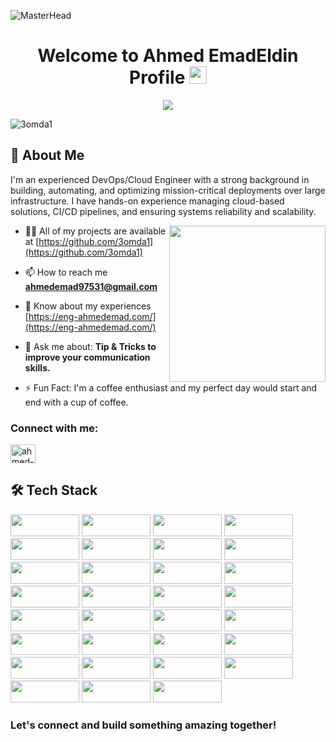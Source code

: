 ![MasterHead](https://proeffico.com/wp-content/uploads/2023/10/devOps-cloud-native-2.gif)

<h1 align="center">Welcome to Ahmed EmadEldin Profile <img src="https://media.giphy.com/media/hvRJCLFzcasrR4ia7z/giphy.gif" width="28"> </h1>
<p align="center">
  <a href="https://github.com/DenverCoder1/readme-typing-svg"><img src="https://readme-typing-svg.herokuapp.com/?lines=Senior-DevOps-Engineer%20;Always%20learn%20new%20things&font=Fira%20Code&center=true&width=440&height=45&color=%231877F2&vCenter=true&size=30"></a>
</p> 



<p align="left"> <img src="https://komarev.com/ghpvc/?username=3omda1&label=Profile%20views&color=000000&style=flat" alt="3omda1" /> </p>

<!-- <p align="left"> <a href="https://github.com/ryo-ma/github-profile-trophy"><img src="https://github-profile-trophy.vercel.app/?username=3omda1" alt="3omda1" /></a> </p> -->

## 🚀 About Me
I'm an experienced DevOps/Cloud Engineer with a strong background in building, automating, and optimizing mission-critical deployments over large infrastructure. I have hands-on experience managing cloud-based solutions, CI/CD pipelines, and ensuring systems reliability and scalability.

 <img width="250" align="right" src="https://c.tenor.com/_DOBjnGspYAAAAAM/code-coding.gif">
 
- 👨‍💻 All of my projects are available at [https://github.com/3omda1](https://github.com/3omda1)

- 📫 How to reach me **ahmedemad97531@gmail.com**

- 📄 Know about my experiences [https://eng-ahmedemad.com/](https://eng-ahmedemad.com/)

- 💬 Ask me about: **Tip & Tricks to improve your communication skills.**

- ⚡ Fun Fact: I'm a coffee enthusiast and my perfect day would start and end with a cup of coffee.

<h3 align="left">Connect with me:</h3> 
<p align="left">
<a href="https://linkedin.com/in/ahmed-emad1" target="blank"><img align="center" src="https://raw.githubusercontent.com/rahuldkjain/github-profile-readme-generator/master/src/images/icons/Social/linked-in-alt.svg" alt="ahmed-emad1" height="30" width="40" /></a> 
</p> 



<!--
<h3 align="left">Languages and Tools:</h3>
<p align="left"> <a href="https://aws.amazon.com" target="_blank" rel="noreferrer"> <img src="https://upload.wikimedia.org/wikipedia/commons/9/93/Amazon_Web_Services_Logo.svg" alt="aws" width="80" height="40"/>  
-->



## 🛠️ Tech Stack


<img src="https://img.shields.io/badge/AWS-%23FF9900.svg?style=for-the-badge&logo=amazon-aws&logoColor=white"  width="110" height="35"/> <img src="https://img.shields.io/badge/docker-%230db7ed.svg?style=for-the-badge&logo=docker&logoColor=white " width="110" height="35"/>
<img src="https://img.shields.io/badge/kubernetes-%23326ce5.svg?style=for-the-badge&logo=kubernetes&logoColor=white"  width="110" height="35"/>
<img src="https://img.shields.io/badge/terraform-%235835CC.svg?style=for-the-badge&logo=terraform&logoColor=white" width="110" height="35"/>
<img src="https://img.shields.io/badge/jenkins-%232C5263.svg?style=for-the-badge&logo=jenkins&logoColor=white"  width="110" height="35"/>
<img src="https://img.shields.io/badge/ansible-%231A1918.svg?style=for-the-badge&logo=ansible&logoColor=white"  width="110" height="35"/>
<img src="https://img.shields.io/badge/Linux-FCC624?style=for-the-badge&logo=linux&logoColor=black"  width="110" height="35"/>
<img src="https://img.shields.io/badge/Prometheus-E6522C?style=for-the-badge&logo=Prometheus&logoColor=white"  width="110" height="35"/>
<img src="https://img.shields.io/badge/grafana-%23F46800.svg?style=for-the-badge&logo=grafana&logoColor=white"  width="110" height="35"/>
<img src="https://img.shields.io/badge/Apache%20Maven-C71A36?style=for-the-badge&logo=Apache%20Maven&logoColor=white"  width="110" height="35"/>
<img src="https://img.shields.io/badge/SonarQube-black?style=for-the-badge&logo=sonarqube&logoColor=4E9BCD"  width="110" height="35"/>
<img src="https://img.shields.io/badge/vagrant-%231563FF.svg?style=for-the-badge&logo=vagrant&logoColor=white"  width="110" height="35"/>
<img src="https://img.shields.io/badge/apache%20tomcat-%23F8DC75.svg?style=for-the-badge&logo=apache-tomcat&logoColor=black"  width="110" height="35"/>
<img src="https://img.shields.io/badge/nginx-%23009639.svg?style=for-the-badge&logo=nginx&logoColor=white"  width="110" height="35"/>
<img src="https://img.shields.io/badge/apache-%23D42029.svg?style=for-the-badge&logo=apache&logoColor=white"  width="110" height="35"/>
<img src="https://img.shields.io/badge/github-%23121011.svg?style=for-the-badge&logo=github&logoColor=white"  width="110" height="35"/>
<img src="https://img.shields.io/badge/gitlab-%23181717.svg?style=for-the-badge&logo=gitlab&logoColor=white"  width="110" height="35"/>
<img src="https://img.shields.io/badge/jira-%230A0FFF.svg?style=for-the-badge&logo=jira&logoColor=white"  width="110" height="35"/>
<img src="https://img.shields.io/badge/java-%23ED8B00.svg?style=for-the-badge&logo=openjdk&logoColor=white"  width="110" height="35"/>
<img src="https://img.shields.io/badge/python-3670A0?style=for-the-badge&logo=python&logoColor=ffdd54"  width="110" height="35"/>
<img src="https://img.shields.io/badge/Bash-4EAA25?style=for-the-badge&logo=gnu-bash&logoColor=white"  width="110" height="35"/>
<img src="https://img.shields.io/badge/JavaScript-F7DF1E?style=for-the-badge&logo=javascript&logoColor=black"  width="110" height="35"/>
<img src="https://img.shields.io/badge/yaml-%23ffffff.svg?style=for-the-badge&logo=yaml&logoColor=151515"  width="110" height="35"/>
<img src="https://img.shields.io/badge/Postman-FF6C37?style=for-the-badge&logo=postman&logoColor=white"  width="110" height="35"/>
<img src="https://img.shields.io/badge/mysql-4479A1.svg?style=for-the-badge&logo=mysql&logoColor=white"  width="110" height="35"/>
<img src="https://img.shields.io/badge/postgres-%23316192.svg?style=for-the-badge&logo=postgresql&logoColor=white"  width="110" height="35"/>
<img src="https://img.shields.io/badge/WordPress-%23117AC9.svg?style=for-the-badge&logo=WordPress&logoColor=white"  width="110" height="35"/>
<img src="https://img.shields.io/badge/php-%23777BB4.svg?style=for-the-badge&logo=php&logoColor=white"  width="110" height="35"/>
<img src="https://img.shields.io/badge/html5-%23E34F26.svg?style=for-the-badge&logo=html5&logoColor=white"  width="110" height="35"/>
<img src="https://img.shields.io/badge/css3-%231572B6.svg?style=for-the-badge&logo=css3&logoColor=white"  width="110" height="35"/>
<img src="https://img.shields.io/badge/bootstrap-%238511FA.svg?style=for-the-badge&logo=bootstrap&logoColor=white"  width="110" height="35"/>

### Let's connect and build something amazing together!



